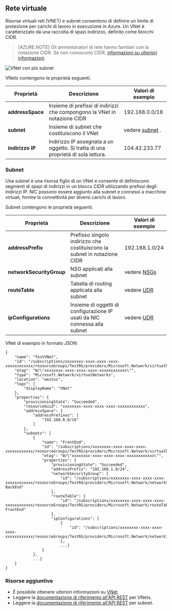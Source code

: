## <a name="virtual-network"></a>Rete virtuale
Risorse virtuali reti (VNET) e subnet consentono di definire un limite di protezione per carichi di lavoro in esecuzione in Azure. Un VNet è caratterizzato da una raccolta di spazi indirizzo, definito come blocchi CIDR. 

>[AZURE.NOTE] Gli amministratori di rete hanno familiari con la notazione CIDR. Se non conoscono CIDR, [informazioni su ulteriori informazioni](http://whatismyipaddress.com/cidr).

![VNet con più subnet](./media/resource-groups-networking/Figure4.png)

VNets contengono le proprietà seguenti.

|Proprietà|Descrizione|Valori di esempio|
|---|---|---|
|**addressSpace**|Insieme di prefissi di indirizzi che compongono la VNet in notazione CIDR|192.168.0.0/16|
|**subnet**|Insieme di subnet che costituiscono il VNet|vedere [subnet](#Subnets) .|
|**indirizzo IP**|Indirizzo IP assegnata a un oggetto. Si tratta di una proprietà di sola lettura.|104.42.233.77|

### <a name="subnets"></a>Subnet
Una subnet è una risorsa figlio di un VNet e consente di definiscono segmenti di spazi di indirizzi in un blocco CIDR utilizzando prefissi degli indirizzi IP. NIC possono essere aggiunto alla subnet e connessi a macchine virtuali, fornire la connettività per diversi carichi di lavoro.

Subnet contengono le proprietà seguenti. 

|Proprietà|Descrizione|Valori di esempio|
|---|---|---|
|**addressPrefix**|Prefisso singolo indirizzo che costituiscono la subnet in notazione CIDR|192.168.1.0/24|
|**networkSecurityGroup**|NSG applicati alla subnet|vedere [NSGs](#Network-Security-Group)|
|**routeTable**|Tabella di routing applicata alla subnet|vedere [UDR](#Route-table)|
|**ipConfigurations**|Insieme di oggetti di configurazione IP usati da NIC connessa alla subnet|vedere [UDR](#Route-table)|


VNet di esempio in formato JSON:

    {
        "name": "TestVNet",
        "id": "/subscriptions/xxxxxxxx-xxxx-xxxx-xxxx-xxxxxxxxxxxx/resourceGroups/TestRG/providers/Microsoft.Network/virtualNetworks/TestVNet",
        "etag": "W/\"xxxxxxxx-xxxx-xxxx-xxxx-xxxxxxxxxxxx\"",
        "type": "Microsoft.Network/virtualNetworks",
        "location": "westus",
        "tags": {
            "displayName": "VNet"
        },
        "properties": {
            "provisioningState": "Succeeded",
            "resourceGuid": "xxxxxxxx-xxxx-xxxx-xxxx-xxxxxxxxxxxx",
            "addressSpace": {
                "addressPrefixes": [
                    "192.168.0.0/16"
                ]
            },
            "subnets": [
                {
                    "name": "FrontEnd",
                    "id": "/subscriptions/xxxxxxxx-xxxx-xxxx-xxxx-xxxxxxxxxxxx/resourceGroups/TestRG/providers/Microsoft.Network/virtualNetworks/TestVNet/subnets/FrontEnd",
                    "etag": "W/\"xxxxxxxx-xxxx-xxxx-xxxx-xxxxxxxxxxxx\"",
                    "properties": {
                        "provisioningState": "Succeeded",
                        "addressPrefix": "192.168.1.0/24",
                        "networkSecurityGroup": {
                            "id": "/subscriptions/xxxxxxxx-xxxx-xxxx-xxxx-xxxxxxxxxxxx/resourceGroups/TestRG/providers/Microsoft.Network/networkSecurityGroups/NSG-BackEnd"
                        },
                        "routeTable": {
                            "id": "/subscriptions/xxxxxxxx-xxxx-xxxx-xxxx-xxxxxxxxxxxx/resourceGroups/TestRG/providers/Microsoft.Network/routeTables/UDR-FrontEnd"
                        },
                        "ipConfigurations": [
                            {
                                "id": "/subscriptions/xxxxxxxx-xxxx-xxxx-xxxx-xxxxxxxxxxxx/resourceGroups/TestRG/providers/Microsoft.Network/networkInterfaces/NICWEB1/ipConfigurations/ipconfig1"
                            },
                            ...]
                    }
                },
                ...]
        }
    }

### <a name="additional-resources"></a>Risorse aggiuntive

- È possibile ottenere ulteriori informazioni su [VNet](../articles/virtual-network/virtual-networks-overview.md).
- Leggere la [documentazione di riferimento all'API REST](https://msdn.microsoft.com/library/azure/mt163650.aspx) per VNets.
- Leggere la [documentazione di riferimento all'API REST](https://msdn.microsoft.com/library/azure/mt163618.aspx) per subnet.